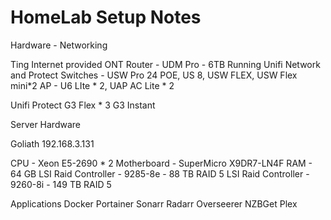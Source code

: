 # HomeLab Setup Notes

Hardware - Networking

Ting Internet provided ONT
Router - UDM Pro - 6TB Running Unifi Network and Protect
Switches - USW Pro 24 POE, US 8, USW FLEX, USW Flex mini*2
AP - U6 LIte * 2, UAP AC Lite * 2

Unifi Protect
G3 Flex * 3
G3 Instant

Server Hardware

Goliath 192.168.3.131

CPU - Xeon E5-2690 * 2
Motherboard - SuperMicro X9DR7-LN4F
RAM - 64 GB
LSI Raid Controller - 9285-8e - 88 TB RAID 5
LSI Raid Controller - 9260-8i - 149 TB RAID 5

Applications
Docker
Portainer
Sonarr
Radarr
Overseerer
NZBGet
Plex
